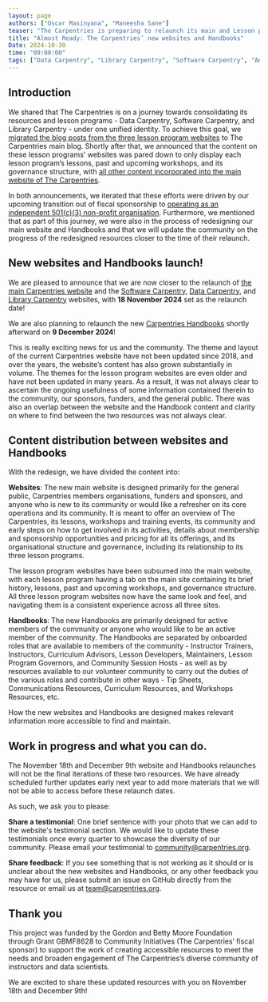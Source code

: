 ```yaml
---
layout: page
authors: ["Oscar Masinyana", "Maneesha Sane"]
teaser: "The Carpentries is preparing to relaunch its main and Lesson programs websites and its Handbooks next month!"
title: "Almost Ready: The Carpentries’ new websites and Handbooks"
Date: 2024-10-30
time: "09:00:00"
tags: ["Data Carpentry", "Library Carpentry", "Software Carpentry", "Announcements"]
---
```


## Introduction

We shared that The Carpentries is on a journey towards consolidating its resources and lesson programs - Data Carpentry, Software Carpentry, and Library Carpentry - under one unified identity. To achieve this goal, we [migrated the blog posts from the three lesson program websites](https://carpentries.org/blog/2024/03/lesson-program-blog-posts-migration/) to The Carpentries main blog. Shortly after that, we announced that the content on these lesson programs' websites was pared down to only display each lesson program’s lessons, past and upcoming workshops, and its governance structure, with [all other content incorporated into the main website of The Carpentries](https://carpentries.org/blog/2024/07/lesson-programs-websites-content-pared-down/). 

In both announcements, we iterated that these efforts were driven by our upcoming transition out of fiscal sponsorship to [operating as an independent 501(c)(3) non-profit organisation](https://carpentries.org/blog/2023/08/Carpentries-transition-to-independent-status/). Furthermore, we mentioned that as part of this journey, we were also in the process of redesigning our main website and Handbooks and that we will update the community on the progress of the redesigned resources closer to the time of their relaunch.

## New websites and Handbooks launch!

We are pleased to announce that we are now closer to the relaunch of [the main Carpentries website](https://carpentries.org/) and the [Software Carpentry](https://software-carpentry.org/),  [Data Carpentry](https://datacarpentry.org/), and [Library Carpentry](https://librarycarpentry.org/) websites, with **18 November 2024** set as the relaunch date!  

We are also planning to relaunch the new [Carpentries Handbooks](https://docs.carpentries.org/index.html) shortly afterward on **9 December 2024**!

This is really exciting news for us and the community. The theme and layout of the current Carpentries website have not been updated since 2018, and over the years, the website’s content has also grown substantially in volume. The themes for the lesson program websites are even older and have not been updated in many years. As a result, it was not always clear to ascertain the ongoing usefulness of some information contained therein to the community, our sponsors, funders, and the general public. There was also an overlap between the website and the Handbook content and clarity on where to find between the two resources was not always clear. 

## Content distribution between websites and Handbooks

With the redesign, we have divided the content into:

**Websites**: The new main website is designed primarily for the general public, Carpentries members organisations, funders and sponsors, and anyone who is new to its community or would like a refresher on its core operations and its community. It is meant to offer an overview of The Carpentries, its lessons, workshops and training events, its community and early steps on how to get involved in its activities, details about membership and sponsorship opportunities and pricing for all its offerings, and its organisational structure and governance, including its relationship to its three lesson programs. 

The lesson program websites have been subsumed into the main website, with each lesson program having a tab on the main site containing its brief history, lessons, past and upcoming workshops, and governance structure. All three lesson program websites now have the same look and feel, and navigating them is a consistent experience across all three sites. 

**Handbooks**: The new Handbooks are primarily designed for active members of the community or anyone who would like to be an active member of the community. The Handbooks are separated by onboarded roles that are available to members of the community - Instructor Trainers, Instructors, Curriculum Advisors, Lesson Developers, Maintainers, Lesson Program Governors, and Community Session Hosts - as well as by resources available to our volunteer community to carry out the duties of the various roles and contribute in other ways - Tip Sheets, Communications Resources, Curriculum Resources, and Workshops Resources, etc. 

How the new websites and Handbooks are designed makes relevant information more accessible to find and maintain. 

## Work in progress and what you can do.

The November 18th and December 9th website and Handbooks relaunches will not be the final iterations of these two resources. We have already scheduled further updates early next year to add more materials that we will not be able to access before these relaunch dates. 

As such, we ask you to please:

**Share a testimonial**: One brief sentence with your photo that we can add to the website's testimonial section. We would like to update these testimonials once every quarter to showcase the diversity of our community. Please email your testimonial to  [community@carpentries.org](mailto:community@carpentries.org).

**Share feedback**: If you see something that is not working as it should or is unclear about the new websites and Handbooks, or any other feedback you may have for us, please submit an issue on GitHub directly from the resource or email us at [team@carpentries.org](mailto:team@carpentries.org). 

## Thank you
This project was funded by the Gordon and Betty Moore Foundation through Grant GBMF8628 to Community Initiatives (The Carpentries’ fiscal sponsor) to support the work of creating accessible resources to meet the needs and broaden engagement of The Carpentries’s diverse community of instructors and data scientists. 

We are excited to share these updated resources with you on November 18th and December 9th! 

